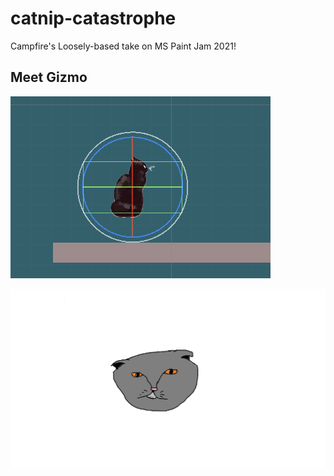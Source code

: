 # catnip-catastrophe
Campfire's Loosely-based take on MS Paint Jam 2021!

## Meet Gizmo
![gizmoIdle](docs/gizmoIdleTest.gif?raw=true "gizmoIdle")

![hellcat](Assets/Materials/Hellcat.png?raw=true "hellcat")


